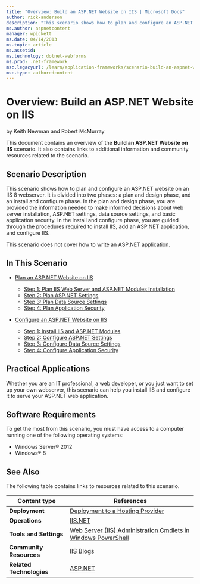 ```yaml
---
title: "Overview: Build an ASP.NET Website on IIS | Microsoft Docs"
author: rick-anderson
description: "This scenario shows how to plan and configure an ASP.NET website on an IIS 8 webserver. It is divided into two phases: a plan and design phase, and an instal..."
ms.author: aspnetcontent
manager: wpickett
ms.date: 04/14/2013
ms.topic: article
ms.assetid: 
ms.technology: dotnet-webforms
ms.prod: .net-framework
msc.legacyurl: /learn/application-frameworks/scenario-build-an-aspnet-website-on-iis/overview-build-an-asp-net-website-on-iis
msc.type: authoredcontent
---
```

Overview: Build an ASP.NET Website on IIS
====================
by Keith Newman and Robert McMurray

This document contains an overview of the **Build an ASP.NET Website on IIS** scenario. It also contains links to additional information and community resources related to the scenario.

## Scenario Description

This scenario shows how to plan and configure an ASP.NET website on an IIS 8 webserver. It is divided into two phases: a plan and design phase, and an install and configure phase. In the plan and design phase, you are provided the information needed to make informed decisions about web server installation, ASP.NET settings, data source settings, and basic application security. In the install and configure phase, you are guided through the procedures required to install IIS, add an ASP.NET application, and configure IIS.

This scenario does not cover how to write an ASP.NET application.

## In This Scenario

- [Plan an ASP.NET Website on IIS](plan-an-asp-net-website-on-iis.md)

    - [Step 1: Plan IIS Web Server and ASP.NET Modules Installation](planning-step-1-plan-iis-web-server-and-asp-net-modules-installation.md)
    - [Step 2: Plan ASP.NET Settings](planning-step-2-plan-asp-net-settings.md)
    - [Step 3: Plan Data Source Settings](planning-step-3-plan-data-source-settings.md)
    - [Step 4: Plan Application Security](planning-step-4-plan-application-security.md)
- [Configure an ASP.NET Website on IIS](configure-an-asp-net-website-on-iis.md)

    - [Step 1: Install IIS and ASP.NET Modules](configuring-step-1-install-iis-and-asp-net-modules.md)
    - [Step 2: Configure ASP.NET Settings](configuring-step-2-configure-asp-net-settings.md)
    - [Step 3: Configure Data Source Settings](configuring-step-3-configure-data-source-settings.md)
    - [Step 4: Configure Application Security](configuring-step-4-configure-application-security.md)

## Practical Applications

Whether you are an IT professional, a web developer, or you just want to set up your own webserver, this scenario can help you install IIS and configure it to serve your ASP.NET web application.

## Software Requirements

To get the most from this scenario, you must have access to a computer running one of the following operating systems:

- Windows Server® 2012
- Windows® 8

## See Also

The following table contains links to resources related to this scenario.

| Content type | References |
| --- | --- |
| **Deployment** | [Deployment to a Hosting Provider](https://www.asp.net/web-forms/tutorials/deployment-to-a-hosting-provider/deployment-to-a-hosting-provider-introduction-1-of-12) | [Web Deploy 2.0](https://www.iis.net/downloads/microsoft/web-deploy) |
| **Operations** | [IIS.NET](https://www.iis.net/) | [IIS Learning Center](https://www.iis.net/learn) |
| **Tools and Settings** | [Web Server (IIS) Administration Cmdlets in Windows PowerShell](https://technet.microsoft.com/en-us/library/hh867899.aspx) |
| **Community Resources** | [IIS Blogs](https://blogs.iis.net/) | [IIS Forums](https://forums.iis.net/) | [Robert McMurray's Blog](https://blogs.msdn.com/b/robert_mcmurray/) | [Scott Forsyth's Blog](https://blogs.iis.net/owscott/default.aspx) | [Steve Schofield's Blog](https://blogs.iis.net/steveschofield/default.aspx) |
| **Related Technologies** | [ASP.NET](https://www.asp.net/) | [ASP.NET Web Projects](https://msdn.microsoft.com/en-us/library/ywdtth2f.aspx) |